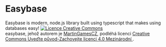 # Easybase
Easybase is modern, node.js library built using typescript that makes using databases easy!
<a rel="license" href="http://creativecommons.org/licenses/by-sa/4.0/"><img alt="Licence Creative Commons" style="border-width:0" src="https://i.creativecommons.org/l/by-sa/4.0/88x31.png" /></a><br /><span xmlns:dct="http://purl.org/dc/terms/" property="dct:title">easybase</span>, jehož autorem je <a xmlns:cc="http://creativecommons.org/ns#" href="https://martingamesdev.cf" property="cc:attributionName" rel="cc:attributionURL">MartinGamesCZ</a>, podléhá licenci <a rel="license" href="http://creativecommons.org/licenses/by-sa/4.0/">Creative Commons Uveďte původ-Zachovejte licenci 4.0 Mezinárodní </a>.
